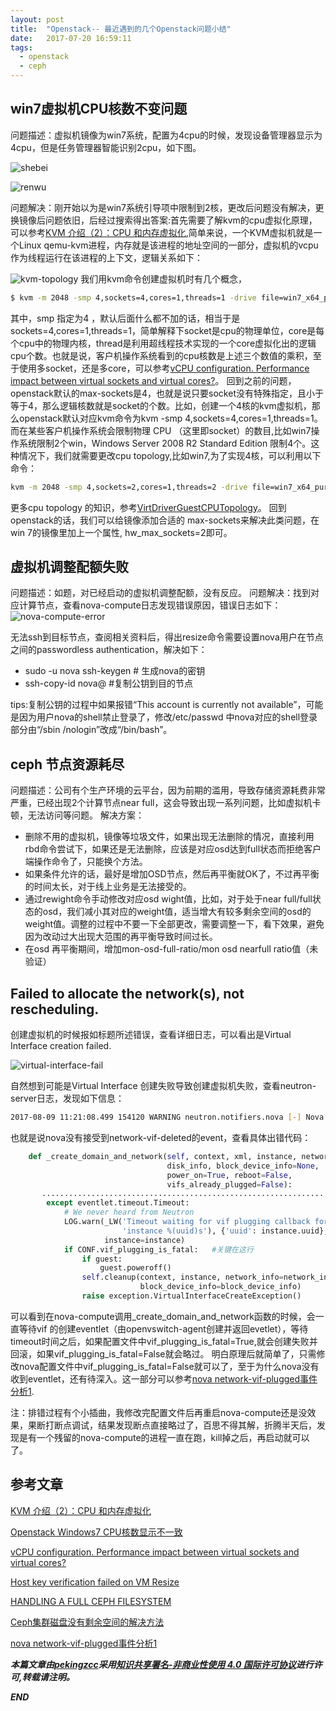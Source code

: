 ```yaml
---
layout: post
title:  "Openstack-- 最近遇到的几个Openstack问题小结"
date:   2017-07-20 16:59:11
tags: 
  - openstack
  - ceph
---
```



##  win7虚拟机CPU核数不变问题

问题描述：虚拟机镜像为win7系统，配置为4cpu的时候，发现设备管理器显示为4cpu，但是任务管理器智能识别2cpu，如下图。

![shebei](http://7xrnwq.com1.z0.glb.clouddn.com/2017-07-24-renwu.png)

![renwu](http://7xrnwq.com1.z0.glb.clouddn.com/2017-07-24-shebei.png)

问题解决：刚开始以为是win7系统引导项中限制到2核，更改后问题没有解决，更换镜像后问题依旧，后经过搜索得出答案:首先需要了解kvm的cpu虚拟化原理，可以参考[KVM 介绍（2）：CPU 和内存虚拟化](http://www.cnblogs.com/sammyliu/p/4543597.html),简单来说，一个KVM虚拟机就是一个Linux qemu-kvm进程，内存就是该进程的地址空间的一部分，虚拟机的vcpu作为线程运行在该进程的上下文，逻辑关系如下：

![kvm-topology](http://7xrnwq.com1.z0.glb.clouddn.com/2017-07-24-kvm-topology.jpg)
我们用kvm命令创建虚拟机时有几个概念，
```bash
$ kvm -m 2048 -smp 4,sockets=4,cores=1,threads=1 -drive file=win7_x64_pure 
```
其中，smp 指定为4 ，默认后面什么都不加的话，相当于是sockets=4,cores=1,threads=1，简单解释下socket是cpu的物理单位，core是每个cpu中的物理内核，thread是利用超线程技术实现的一个core虚拟化出的逻辑cpu个数。也就是说，客户机操作系统看到的cpu核数是上述三个数值的乘积，至于使用多socket，还是多core，可以参考[vCPU configuration. Performance impact between virtual sockets and virtual cores?](http://frankdenneman.nl/2013/09/18/vcpu-configuration-performance-impact-between-virtual-sockets-and-virtual-cores/)。
回到之前的问题，openstack默认的max-sockets是4，也就是说只要socket没有特殊指定，且小于等于4，那么逻辑核数就是socket的个数。比如，创建一个4核的kvm虚拟机，那么openstack默认对应kvm命令为kvm -smp 4,sockets=4,cores=1,threads=1。而在某些客户机操作系统会限制物理 CPU （这里即socket）的数目,比如win7操作系统限制2个win，Windows Server 2008 R2 Standard Edition 限制4个。这种情况下，我们就需要更改cpu topology,比如win7,为了实现4核，可以利用以下命令：
```bash
kvm -m 2048 -smp 4,sockets=2,cores=1,threads=2 -drive file=win7_x64_pure 
```
更多cpu topology 的知识，参考[VirtDriverGuestCPUTopology](https://wiki.openstack.org/wiki/VirtDriverGuestCPUTopology)。
回到openstack的话，我们可以给镜像添加合适的 max-sockets来解决此类问题，在win 7的镜像里加上一个属性, hw_max_sockets=2即可。


## 虚拟机调整配额失败

问题描述：如题，对已经启动的虚拟机调整配额，没有反应。
问题解决：找到对应计算节点，查看nova-compute日志发现错误原因，错误日志如下：
![nova-compute-error](http://7xrnwq.com1.z0.glb.clouddn.com/2017-07-24-error-log.png)

无法ssh到目标节点，查阅相关资料后，得出resize命令需要设置nova用户在节点之间的passwordless authentication，解决如下：
 - sudo -u nova ssh-keygen   # 生成nova的密钥
 - ssh-copy-id nova@<serverIP> #复制公钥到目的节点

 tips:复制公钥的过程中如果报错“This account is currently not available”，可能是因为用户nova的shell禁止登录了，修改/etc/passwd 中nova对应的shell登录部分由“/sbin /nologin”改成“/bin/bash”。


## ceph 节点资源耗尽

问题描述：公司有个生产环境的云平台，因为前期的滥用，导致存储资源耗费非常严重，已经出现2个计算节点near full，这会导致出现一系列问题，比如虚拟机卡顿，无法访问等问题。
解决方案：
 - 删除不用的虚拟机，镜像等垃圾文件，如果出现无法删除的情况，直接利用rbd命令尝试下，如果还是无法删除，应该是对应osd达到full状态而拒绝客户端操作命令了，只能换个方法。
 - 如果条件允许的话，最好是增加OSD节点，然后再平衡就OK了，不过再平衡的时间太长，对于线上业务是无法接受的。
 - 通过rewight命令手动修改对应osd wight值，比如，对于处于near full/full状态的osd，我们减小其对应的weight值，适当增大有较多剩余空间的osd的weight值。调整的过程中不要一下全部更改，需要调整一下，看下效果，避免因为改动过大出现大范围的再平衡导致时间过长。
 - 在osd 再平衡期间，增加mon-osd-full-ratio/mon osd nearfull ratio值（未验证） 


## Failed to allocate the network(s), not rescheduling.

创建虚拟机的时候报如标题所述错误，查看详细日志，可以看出是Virtual Interface creation failed.

![virtual-interface-fail](http://oeptotikb.bkt.clouddn.com/2017-08-09-CREATIO-INTERFACE-FAIL.png)

自然想到可能是Virtual Interface 创建失败导致创建虚拟机失败，查看neutron-server日志，发现如下信息：
```bash
2017-08-09 11:21:08.499 154120 WARNING neutron.notifiers.nova [-] Nova returned NotFound for event: [{'tag': u'a653baaf-828d-4641-aabb-1a82c5163889', 'name': 'network-vif-deleted', 'server_uuid': u'4fdf7471-bece-4d93-       a044-a4052284c69b'}]

```
也就是说nova没有接受到network-vif-deleted的event，查看具体出错代码：

```python
    def _create_domain_and_network(self, context, xml, instance, network_info,
                                   disk_info, block_device_info=None,
                                   power_on=True, reboot=False,
                                   vifs_already_plugged=False):
       ...............................................................
        except eventlet.timeout.Timeout:
            # We never heard from Neutron
            LOG.warn(_LW('Timeout waiting for vif plugging callback for '
                         'instance %(uuid)s'), {'uuid': instance.uuid},
                     instance=instance)
            if CONF.vif_plugging_is_fatal:   #关键在这行
                if guest:
                    guest.poweroff()
                self.cleanup(context, instance, network_info=network_info,
                             block_device_info=block_device_info)
                raise exception.VirtualInterfaceCreateException()
```
可以看到在nova-compute调用_create_domain_and_network函数的时候，会一直等待vif 的创建eventlet（由openvswitch-agent创建并返回evetlet），等待timeout时间之后，如果配置文件中vif_plugging_is_fatal=True,就会创建失败并回滚，如果vif_plugging_is_fatal=False就会略过。
明白原理后就简单了，只需修改nova配置文件中vif_plugging_is_fatal=False就可以了，至于为什么nova没有收到eventlet，还有待深入。这一部分可以参考[nova network-vif-plugged事件分析1](http://blog.csdn.net/bc_vnetwork/article/details/52231418).

注：排错过程有个小插曲，我修改完配置文件后再重启nova-compute还是没效果，果断打断点调试，结果发现断点直接略过了，百思不得其解，折腾半天后，发现是有一个残留的nova-compute的进程一直在跑，kill掉之后，再启动就可以了。



## 参考文章


[KVM 介绍（2）：CPU 和内存虚拟化](http://www.cnblogs.com/sammyliu/p/4543597.html)

[Openstack Windows7 CPU核数显示不一致](http://www.pystack.org/openstack-windows7-cpu-core-count-display-inconsistencies/)

[vCPU configuration. Performance impact between virtual sockets and virtual cores?](http://frankdenneman.nl/2013/09/18/vcpu-configuration-performance-impact-between-virtual-sockets-and-virtual-cores/)

[Host key verification failed on VM Resize](http://lists.openstack.org/pipermail/openstack-operators/2013-January/002424.html)

[HANDLING A FULL CEPH FILESYSTEM](http://docs.ceph.com/docs/master/cephfs/full/)

[Ceph集群磁盘没有剩余空间的解决方法](http://xiaoquqi.github.io/blog/2015/05/12/ceph-osd-is-full/)

[nova network-vif-plugged事件分析1](http://blog.csdn.net/bc_vnetwork/article/details/52231418)

***本篇文章由[pekingzcc](https://zhangchenchen.github.io/)采用[知识共享署名-非商业性使用 4.0 国际许可协议](https://creativecommons.org/licenses/by-nc-sa/4.0/)进行许可,转载请注明。***


 ***END***